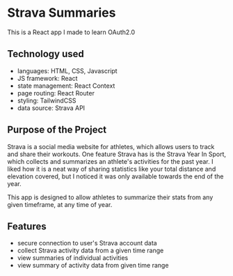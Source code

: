 # Strava Summaries

This is a React app I made to learn OAuth2.0

## Technology used

- languages: HTML, CSS, Javascript
- JS framework: React
- state management: React Context
- page routing: React Router
- styling: TailwindCSS
- data source: Strava API

## Purpose of the Project
Strava is a social media website for athletes, which allows users to track and share their workouts. One feature Strava has is the Strava Year In Sport, which collects and summarizes an athlete's activities for the past year. I liked how it is a neat way of sharing statistics like your total distance and elevation covered, but I noticed it was only available towards the end of the year. 

This app is designed to allow athletes to summarize their stats from any given timeframe, at any time of year.

## Features
- secure connection to user's Strava account data
- collect Strava activity data from a given time range
- view summaries of individual activities
- view summary of activity data from given time range